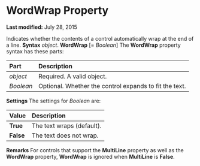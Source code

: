 
# WordWrap Property

 **Last modified:** July 28, 2015


Indicates whether the contents of a control automatically wrap at the end of a line.
 **Syntax**
 _object_. **WordWrap** [= _Boolean_]
The  **WordWrap** property syntax has these parts:


|**Part**|**Description**|
|:-----|:-----|
| _object_|Required. A valid object.|
| _Boolean_|Optional. Whether the control expands to fit the text.|
 **Settings**
The settings for  _Boolean_ are:


|**Value**|**Description**|
|:-----|:-----|
| **True**|The text wraps (default).|
| **False**|The text does not wrap.|
 **Remarks**
For controls that support the  **MultiLine** property as well as the **WordWrap** property, **WordWrap** is ignored when **MultiLine** is **False**.
